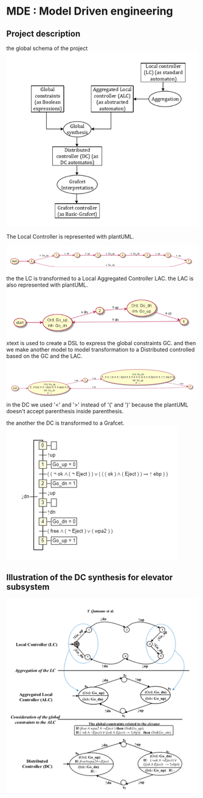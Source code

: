 # MDE : Model Driven engineering 
## Project description
the global schema of the project
![Project Description](images/ProjectDescription.png)

The Local Controller is represented with plantUML.

![LC](images/LC.png)
the the LC is transformed to a Local Aggregated Controller LAC.
the LAC is also represented with plantUML.
![LAC](images/LAC.png)
xtext is used to create a DSL to express the global constraints GC.
and then we make another model to model transformation to a Distributed controlled based on the GC and the LAC.
![DC](images/DC.png)
in the DC we used '<' and '>' instead of '(' and ')' because the plantUML doesn't accept parenthesis inside parenthesis.

the another the DC is transformed to a Grafcet.
![DC](images/Grafcet.png)
## Illustration of the DC synthesis for elevator subsystem

![Illustration of the DC synthesis for elevator subsystem](images/LCtoDC.png)
